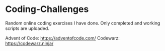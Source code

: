 # Coding-Challenges

Random online coding exercises I have done. Only completed and working scripts are uploaded.

Advent of Code: https://adventofcode.com/
Codewarz: https://codewarz.ninja/
